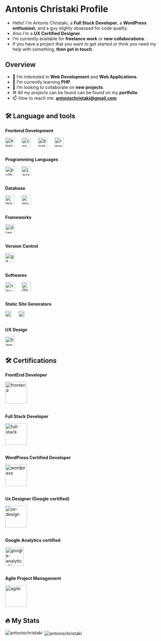 # Antonis Christaki Profile
- Hello! I'm Antonis Christaki, a **Full Stuck Developer**, a **WordPress enthusiast**, and a guy slighty obsessed for code quality.
- Also I'm a **UX Certified Designer**.
- I’m currently available for **freelance work** or **new collaborations**.
- If you have a project that you want to get started or think you need my help with something, **then get in touch**.

## Overview
- 👀 I’m interested in **Web Development** and **Web Applications**.
- 🌱 I’m currently learning **PHP**.
- 💞️ I’m looking to collaborate on **new projects**.
- ⚒ All my projects can be found can be found on my **portfolio**.
- 📫 How to reach me: **antonischristaki@gmail.com**.

## 🛠 Language and tools 
**Frontend Development**
<div align="left">
  <a href='https://github.com/AntonisChristaki'><img src="https://cdn.jsdelivr.net/gh/devicons/devicon/icons/html5/html5-original.svg" height="30" alt="html"/></a>
  <img width="15"/>
  <a href='https://github.com/AntonisChristaki'><img src="https://cdn.jsdelivr.net/gh/devicons/devicon/icons/css3/css3-original.svg" height="30" alt="css"/></a>
  <img width="15"/>
  <a href='https://getbootstrap.com/' target='_blank'><img src="https://upload.wikimedia.org/wikipedia/commons/thumb/b/b2/Bootstrap_logo.svg/1200px-Bootstrap_logo.svg.png" height="30" alt="bootstrap"/></a>
  <img width="15"/>
  <a href='https://react.dev/' target='_blank'><img src="https://cdn.jsdelivr.net/gh/devicons/devicon/icons/react/react-original.svg" height="30" alt="react"/></a>
  <img width="15"/>
</div>

##
**Programming Languages**
<div align="left">
  <a href='https://www.python.org/' target='_blank'><img src="https://cdn.jsdelivr.net/gh/devicons/devicon/icons/python/python-original.svg" height="30" alt="python"/></a>
  <img width="15"/>
  <a href='https://www.javascript.com/' target='_blank'><img src="https://cdn.jsdelivr.net/gh/devicons/devicon/icons/javascript/javascript-original.svg" height="30" alt="javascript"/></a>
  <img width="15"/>
</div>

##
**Database**
<div align="left">
  <a href='https://www.mongodb.com/' target='_blank'> <img src="https://upload.wikimedia.org/wikipedia/commons/thumb/9/93/MongoDB_Logo.svg/2560px-MongoDB_Logo.svg.png" height="30" alt="mongodb"/></a>
  <img width="15"/>
  <a href='https://www.mysql.com/' target='_blank'> <img src="https://upload.wikimedia.org/wikipedia/fr/thumb/6/62/MySQL.svg/1280px-MySQL.svg.png" height="30" alt="mysql"/></a>
  <img width="15"/>
</div>

##
**Frameworks**
<div align="left">
  <a href='https://www.djangoproject.com/' target='_blank'> <img src="https://upload.wikimedia.org/wikipedia/de/thumb/0/0e/Django-logo.svg/2560px-Django-logo.svg.png" height="30" alt="django"/></a>
  <img width="15"/>
</div>

##
**Version Control**
<div align="left">
  <a href='https://www.git-scm.com/' target='_blank'> <img src="https://encrypted-tbn0.gstatic.com/images?q=tbn:ANd9GcSdd25hyNQOMs4Xx1Cv_A_oaT0zagfSWlXMBA&s" height="30" alt="git"/></a>
  <img width="15"/>
</div>

##
**Softwares**
<div align="left">
  <a href=https://code.visualstudio.com/' target='_blank'> <img src="https://upload.wikimedia.org/wikipedia/commons/1/1c/Visual_Studio_Code_1.35_icon.png" height="30" alt="visual studio"/></a>
  <img width="15" />
  <a href='https://www.gitkraken.com/' target='_blank'>  <img src="https://encrypted-tbn0.gstatic.com/images?q=tbn:ANd9GcQbhKLTA4GoSc9YnTlITyUvtThe2JWScTdFmA&s" height="30" alt="GitKraken"/></a>
  <img width="15" />
</div>

##
**Static Site Generators**
<div align="left">
  <a href='https://www.wix.com/' target='_blank'> <img src="https://upload.wikimedia.org/wikipedia/commons/thumb/7/76/Wix.com_website_logo.svg/2560px-Wix.com_website_logo.svg.png" height="20" alt="wix"/></a>
  <img width="15"/>
  <a href='https://www.weebly.com/' target='_blank'> <img src="https://upload.wikimedia.org/wikipedia/commons/thumb/7/7e/Weebly_logo.svg/1200px-Weebly_logo.svg.png" height="20" alt="weebly"/></a>
  <img width="15"/>
</div>

##
**UX Design**
<div align="left">
  <a href='https://github.com/AntonisChristaki'> <img src="https://upload.wikimedia.org/wikipedia/commons/thumb/3/33/Figma-logo.svg/1200px-Figma-logo.svg.png" height="30" alt="figma"/></a>
  <img width="15"/>
</div>

## 🛠 Certifications

**FrontEnd Developer**
<div align="left">
  <a href='https://www.credly.com/badges/f18bfd88-4182-422a-93bc-a2d8c183169d/public_url' target='_blank'> <img src="https://images.credly.com/images/32eec81d-5ecd-4d3e-bf7d-11e338b5ad60/image.png" height="70" alt="frontend"/></a>
  <img width="15"/>
</div>

##
**Full Stack Developer**
<div align="left">
  <a href='https://www.credly.com/badges/37037ae5-11f2-4f54-a85c-409a29188211/public_url' target='_blank'> <img src="https://images.credly.com/images/61d2ccb9-5632-4ec1-8e9c-5306ec41bb6d/image.png" height="70" alt="full-stack"/></a>
  <img width="15"/>
</div>

##
**WordPress Certified Developer**
<div align="left">
  <a href='https://github.com/AntonisChristaki'> <img src="https://metova.com/wp-content/uploads/2022/06/wordpress-certified-logo.png" height="70" alt="wordpress"/></a>
  <img width="15"/>
</div>

##
**Ux Designer (Google certified)**
<div align="left">
  <a href='https://github.com/AntonisChristaki'> <img src="https://miro.medium.com/v2/resize:fit:1000/1*zBXebFHgsqgmlmwMQT7buA.png" height="70" alt="ux-design"/></a>
  <img width="15"/>
</div>

##
**Google Analytics certified**
<div align="left">
  <a href='https://github.com/AntonisChristaki'> <img src="https://upload.wikimedia.org/wikipedia/commons/c/c5/Google_Analytics_2016.png" height="60" alt=google-analytics"/></a>
  <img width="15"/>
</div>

##
**Agile Project Management**
<div align="left">
  <a href='https://coursera.org/share/2c4ee1467fdf527bb556f2d4c43567c9' target='_blank'><img src="https://unichrone.com/blog/wp-content/uploads/agile-methodologies-logo-287x300.png" height="70" alt="agile"/></a>
  <img width="15"/>
</div>

## 🔥 My Stats
<p><img align="left" src="https://github-readme-stats.vercel.app/api/top-langs?username=antonischristaki&show_icons=true&locale=en&layout=compact target="_blank" alt="antonischristaki" /></p>
<p>&nbsp;<img align="center" src="https://github-readme-stats.vercel.app/api?username=antonischristaki&show_icons=true&locale=en" alt="antonischristaki" /></p>
